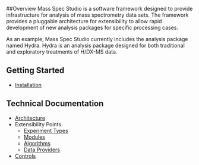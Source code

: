 ##Overview
Mass Spec Studio is a software framework designed to provide infrastructure for analysis of mass spectrometry data sets.  The framework provides a pluggable architecture for extensibility to allow rapid development of new analysis packages for specific processing cases. 

As an example, Mass Spec Studio currently includes the analysis package named Hydra.  Hydra is an analysis package designed for both traditional and exploratory treatments of H/DX-MS data.


## Getting Started
* [Installation](https://github.com/dschriem/MassSpecStudio/wiki/Installation)

## Technical Documentation
* [Architecture](https://github.com/dschriem/MassSpecStudio/wiki/Installation)
* Extensibility Points
   * [Experiment Types](https://github.com/dschriem/MassSpecStudio/wiki/Experiment-Types)
   * [Modules](https://github.com/dschriem/MassSpecStudio/wiki/Modules)
   * [Algorithms](https://github.com/dschriem/MassSpecStudio/wiki/Algorithms)
   * [Data Providers](https://github.com/dschriem/MassSpecStudio/wiki/Data-Providers)
* [Controls](https://github.com/dschriem/MassSpecStudio/wiki/Controls)